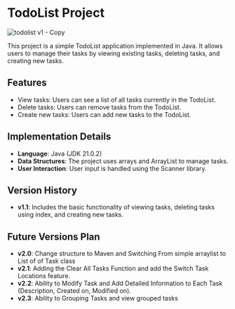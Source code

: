 # TodoList Project
![todolist v1 - Copy](https://github.com/mirjalol-jabborov/todolist_using_java/assets/69468044/baa8e4dd-5286-4ef6-b865-e4975a856d30)


This project is a simple TodoList application implemented in Java. It allows users to manage their tasks by viewing existing tasks, deleting tasks, and creating new tasks.

## Features

- View tasks: Users can see a list of all tasks currently in the TodoList.
- Delete tasks: Users can remove tasks from the TodoList.
- Create new tasks: Users can add new tasks to the TodoList.

## Implementation Details

- **Language**: Java (JDK 21.0.2)
- **Data Structures**: The project uses arrays and ArrayList to manage tasks.
- **User Interaction**: User input is handled using the Scanner library.

## Version History

- **v1.1**: Includes the basic functionality of viewing tasks, deleting tasks using index, and creating new tasks.

## Future Versions Plan

- **v2.0**: Change structure to Maven and Switching From simple arraylist to List of of Task class
- **v2.1**: Adding the Clear All Tasks Function and add the Switch Task Locations feature.
- **v2.2**: Ability to Modify Task and Add Detailed Information to Each Task (Description, Created on, Modified on).
- **v2.3**: Ability to Grouping Tasks and view grouped tasks
